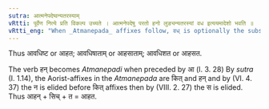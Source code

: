 ```yaml
---
sutra: आत्मनेपदेष्वन्यतरस्याम्
vRtti: पूर्वेण नित्ये प्रति विकल्प उच्यते । आत्मनेपदेषु परतो हनो लुङ्यन्यतरस्यां वध इत्ययमादेशो भवति ॥
vRtti_eng: "When _Atmanepada_ affixes follow, वध् is optionally the substitute of हन् in the लुङ् (Aorist)."
---
```

Thus आवधिष्ट or आहत; आवधिषाताम् or आहसाताम्; आवधिशत or आहसत.

The verb हन् becomes _Atmanepadi_ when preceded by आ (I. 3. 28) By _sutra_ (I. 1.14), the Aorist-affixes in the _Atmanepada_ are कित् and हन् and by (VI. 4. 37) the न is elided before कित् affixes then by (VIII. 2. 27) the स is elided. Thus आहन् + सिच् + त = आहत.
